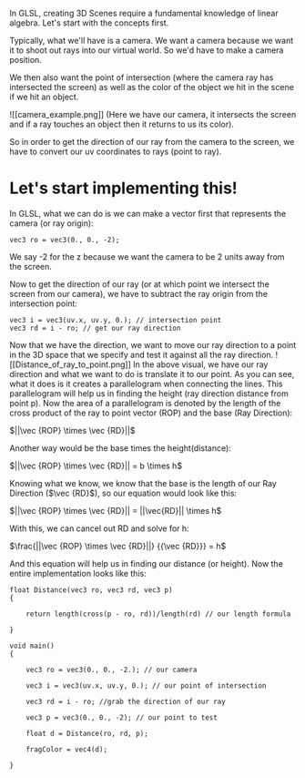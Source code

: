 In GLSL, creating 3D Scenes require a fundamental knowledge of linear algebra. Let's start with the concepts first.

Typically, what we'll have is a camera. We want a camera because we want it to shoot out rays into our virtual world. So we'd have to make a camera position.

We then also want the point of intersection (where the camera ray has intersected the screen) as well as the color of the object we hit in the scene if we hit an object.

![[camera_example.png]]
(Here we have our camera, it intersects the screen and if a ray touches an object then it returns to us its color).

So in order to get the direction of our ray from the camera to the screen, we have to convert our uv coordinates to rays (point to ray). 

# Let's start implementing this!

In GLSL, what we can do is we can make a vector first that represents the camera (or ray origin):

```
vec3 ro = vec3(0., 0., -2);
```

We say -2 for the z because we want the camera to be 2 units away from the screen.

Now to get the direction of our ray (or at which point we intersect the screen from our camera), we have to subtract the ray origin from the intersection point:

```
vec3 i = vec3(uv.x, uv.y, 0.); // intersection point
vec3 rd = i - ro; // get our ray direction
```

Now that we have the direction, we want to move our ray direction to a point in the 3D space that we specify and test it against all the ray direction. 
![[Distance_of_ray_to_point.png]]
In the above visual, we have our ray direction and what we want to do is translate it to our point. As you can see, what it does is it creates a parallelogram when connecting the lines. This parallelogram will help us in finding the height (ray direction distance from point p). Now the area of a parallelogram is denoted by the length of the cross product of the ray to point vector (ROP) and the base (Ray Direction):

$||\vec {ROP} \times \vec {RD}||$ 

Another way  would be the base times the height(distance):

$||\vec {ROP} \times \vec {RD}|| = b \times h$

Knowing what we know, we know that the base is the length of our Ray Direction ($\vec {RD}$), so our equation would look like this:

$||\vec {ROP} \times \vec {RD}|| = ||\vec{RD}|| \times h$

With this, we can cancel out RD and solve for h:

$\frac{||\vec {ROP} \times \vec {RD}||} {{\vec {RD}}} = h$

And this equation will help us in finding our distance (or height). Now the entire implementation looks like this:

```
float Distance(vec3 ro, vec3 rd, vec3 p)
{

	return length(cross(p - ro, rd))/length(rd) // our length formula

}

void main()
{

	vec3 ro = vec3(0., 0., -2.); // our camera

	vec3 i = vec3(uv.x, uv.y, 0.); // our point of intersection

	vec3 rd = i - ro; //grab the direction of our ray

	vec3 p = vec3(0., 0., -2); // our point to test

	float d = Distance(ro, rd, p);

	fragColor = vec4(d);

}

```